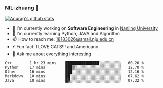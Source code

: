 ### NIL-zhuang 👋

<!--
**NIL-zhuang/NIL-zhuang** is a ✨ _special_ ✨ repository because its `README.md` (this file) appears on your GitHub profile.

Here are some ideas to get you started:

- 🔭 I’m currently working on ...
- 🌱 I’m currently learning ...
- 👯 I’m looking to collaborate on ...
- 🤔 I’m looking for help with ...
- 💬 Ask me about ...
- 📫 How to reach me: ...
- 😄 Pronouns: ...
- ⚡ Fun fact: ...
-->

[![Anurag's github stats](https://github-readme-stats.vercel.app/api?username=NIL-zhuang)](https://github.com/anuraghazra/github-readme-stats)

- 🔭 I’m currently working on **Software Engineering** in [Nanjing University](https://www.nju.edu.cn/)
- 🌱 I’m currently learning Python, JAVA and Algorithm
- 📫 How to reach me: 18183026@smail.nju.edu.cn
- ⚡ Fun fact: I LOVE CATS!!! and Americano
- 💬 Ask me about everything interesting

<!--START_SECTION:waka-->
```text
C++        1 hr 23 mins    ███████████████░░░░░░░░░░   60.20 % 
Python     17 mins         ███▒░░░░░░░░░░░░░░░░░░░░░   12.70 % 
Other      16 mins         ███░░░░░░░░░░░░░░░░░░░░░░   12.16 % 
Markdown   10 mins         ██░░░░░░░░░░░░░░░░░░░░░░░   07.62 % 
Java       10 mins         █▓░░░░░░░░░░░░░░░░░░░░░░░   07.32 % 
```
<!--END_SECTION:waka-->